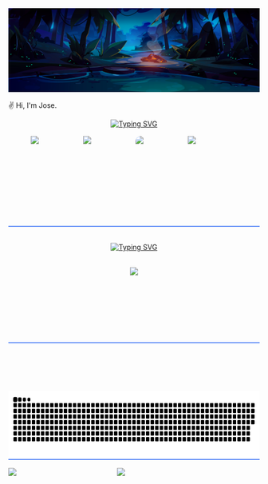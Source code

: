 <!--
**joseernanejob/joseernanejob** is a ✨ _special_ ✨ repository because its `README.md` (this file) appears on your GitHub profile.

Here are some ideas to get you started:

- 🔭 I’m currently working on ...
- 🌱 I’m currently learning ...
- 👯 I’m looking to collaborate on ...
- 🤔 I’m looking for help with ...
- 💬 Ask me about ...
- 📫 How to reach me: ...
- 😄 Pronouns: ...
- ⚡ Fun fact: ...
-->

<div styles='filter: brightness(10%)'>
  <img src='./background.jpg' />
</div>

<a href="https://git.io/typing-svg" style='width: 100%; height: 210px; display: flex; justify-content: center; position: absolute; top: -15rem; background-color: #0007'><img src="https://readme-typing-svg.herokuapp.com?font=Fira+Code&pause=1000&color=5D8BF7&center=true&vCenter=true&width=435&lines=WELCOME+TO+MY+PROFILE" alt="Typing SVG" /></a>

✌️ Hi, I'm Jose.

<a href="https://git.io/typing-svg" style='width: 100%; display: flex; justify-content: center;'><img src="https://readme-typing-svg.herokuapp.com?font=Fira+Code&pause=1000&color=5D8BF7&center=true&vCenter=true&width=435&lines=LANGUAGES" alt="Typing SVG" /></a>

<div style='display: flex; gap: 5px; justify-content: center; margin-top: 1rem; border-bottom: 2px solid #5D8BF7; height: 180px '>
  <img src="https://cdn.jsdelivr.net/gh/devicons/devicon/icons/html5/html5-original.svg" style='width: 100px' />

  <img src="https://cdn.jsdelivr.net/gh/devicons/devicon/icons/css3/css3-original.svg" style='width: 100px'/>

<img src="https://cdn.jsdelivr.net/gh/devicons/devicon/icons/javascript/javascript-original.svg " style='width: 100px; border-radius: 10px' />

<img src="https://cdn.jsdelivr.net/gh/devicons/devicon/icons/git/git-original.svg"  style='width: 100px'/>

</div>

<a href="https://git.io/typing-svg" style='width: 100%; display: flex; justify-content: center; margin-top: 2rem;'  ><img src="https://readme-typing-svg.herokuapp.com?font=Fira+Code&pause=1000&color=5D8BF7&center=true&vCenter=true&width=400&lines=Contact" alt="Typing SVG" /></a>

<div style='display:flex; align-itens: center; justify-content: center; margin-top: 2rem; border-bottom: 2px solid #5D8BF7; height: 150px'>
  <a href='https://www.linkedin.com/in/jose-ernane-dias-rodrigues-313b15242/'><img src="https://cdn.jsdelivr.net/gh/devicons/devicon/icons/linkedin/linkedin-original.svg" style='width: 100px' />
</a>
</div>

<div style='display:flex; align-itens: center; justify-content: center; margin-top: 2rem; border-bottom: 2px solid #5D8BF7; height: 200px'>
  <img src='./github-user-contribution.svg' style='margin-top: 4rem'/>
</div>

<div style='display: flex; width: 100%; gap: 1rem; margin-top: 1rem'>
  <img style='width: 40%' src="https://github-readme-stats.vercel.app/api?username=joseernanejob&show_icons=true&theme=tokyonight&border_color=5D8BF7" />

  <img style="width: 40%;" class="img" src="https://github-readme-stats.vercel.app/api/top-langs/?username=joseernanejob&theme=tokyonight&langs_count=10&count_private=true&layout=compact&border_color=5D8BF7" />
</div>
